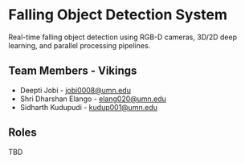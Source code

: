 # Falling Object Detection System

Real-time falling object detection using RGB-D cameras, 3D/2D deep learning, and parallel processing pipelines.

## Team Members - Vikings

- Deepti Jobi - jobi0008@umn.edu
- Shri Dharshan Elango - elang020@umn.edu  
- Sidharth Kudupudi - kudup001@umn.edu

## Roles

TBD

